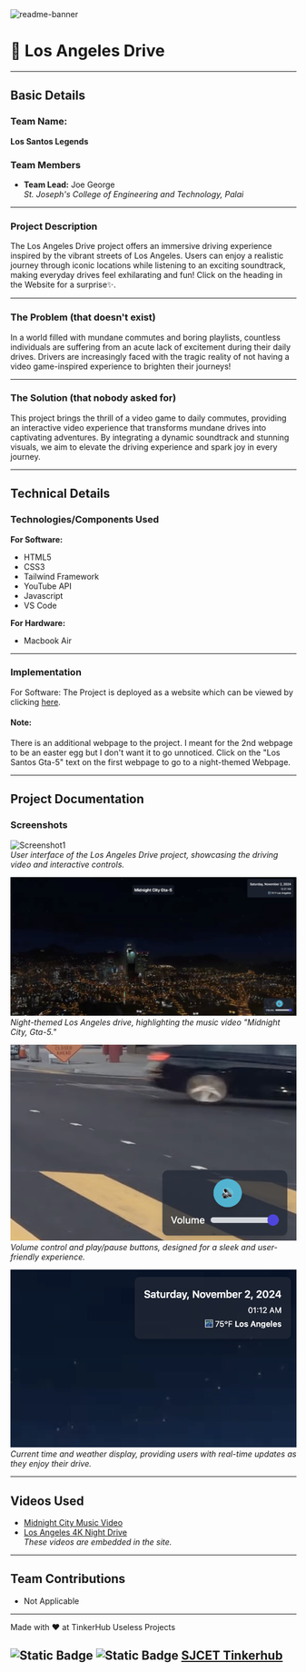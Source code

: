 <img width="1280" alt="readme-banner" src="https://github.com/user-attachments/assets/35332e92-44cb-425b-9dff-27bcf1023c6c">

# 🌃 Los Angeles Drive

---

## Basic Details

### **Team Name:** 
**Los Santos Legends**

### **Team Members**
- **Team Lead:** Joe George  
  *St. Joseph's College of Engineering and Technology, Palai*

---

### **Project Description**
The Los Angeles Drive project offers an immersive driving experience inspired by the vibrant streets of Los Angeles. Users can enjoy a realistic journey through iconic locations while listening to an exciting soundtrack, making everyday drives feel exhilarating and fun! Click on the heading in the Website for a surprise✨.

---

### **The Problem (that doesn't exist)**
In a world filled with mundane commutes and boring playlists, countless individuals are suffering from an acute lack of excitement during their daily drives. Drivers are increasingly faced with the tragic reality of not having a video game-inspired experience to brighten their journeys!

---

### **The Solution (that nobody asked for)**
This project brings the thrill of a video game to daily commutes, providing an interactive video experience that transforms mundane drives into captivating adventures. By integrating a dynamic soundtrack and stunning visuals, we aim to elevate the driving experience and spark joy in every journey.

---

## Technical Details

### **Technologies/Components Used**
**For Software:**
- HTML5
- CSS3
- Tailwind Framework
- YouTube API
- Javascript
- VS Code

**For Hardware:**
- Macbook Air

---

### **Implementation**
For Software: 
The Project is deployed as a website which can be viewed by clicking [here](https://joegeorge022.github.io/Los-Angeles-Drive/).

#### **Note:** 
There is an additional webpage to the project. I meant for the 2nd webpage to be an easter egg but I don't want it to go unnoticed. Click on the "Los Santos Gta-5" text on the first webpage to go to a night-themed Webpage.

---

## Project Documentation

### **Screenshots**
![Screenshot1](Screenshots/pic1.png)  
*User interface of the Los Angeles Drive project, showcasing the driving video and interactive controls.*

![Screenshot4](Screenshots/pic4.png)  
*Night-themed Los Angeles drive, highlighting the music video "Midnight City, Gta-5."*

![Screenshot2](Screenshots/pic2.png)  
*Volume control and play/pause buttons, designed for a sleek and user-friendly experience.*

![Screenshot3](Screenshots/pic3.png)  
*Current time and weather display, providing users with real-time updates as they enjoy their drive.*

---

## **Videos Used**
- [Midnight City Music Video](https://youtu.be/D_4S4mT3xG0?si=ieAESdp9XJ2YZlch)  
- [Los Angeles 4K Night Drive](https://youtu.be/WL-xeM0RD7E?si=H8TjNcDeD-GgeKWT)  
*These videos are embedded in the site.*

---

## **Team Contributions**
- Not Applicable

---

Made with ❤️ at TinkerHub Useless Projects 

![Static Badge](https://img.shields.io/badge/TinkerHub-24?color=%23000000&link=https%3A%2F%2Fwww.tinkerhub.org%2F) 
![Static Badge](https://img.shields.io/badge/UselessProject--24-24?link=https%3A%2F%2Fwww.tinkerhub.org%2Fevents%2FQ2Q1TQKX6Q%2FUseless%2520Projects)
[SJCET Tinkerhub](https://www.tinkerhub.org/campus/2165/St.%20Josephs%20College%20of%20Engineering%20and%20Technology,%20Choondacherry)
---
